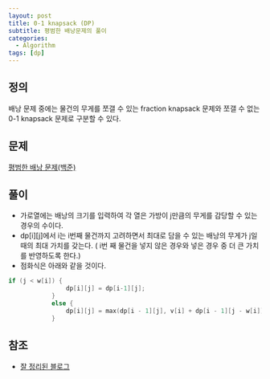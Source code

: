 ```yaml
---
layout: post
title: 0-1 knapsack (DP)
subtitle: 평범한 배낭문제의 풀이
categories: 
  - Algorithm
tags: [dp]
---
```


## 정의
배낭 문제 중에는 물건의 무게를 쪼갤 수 있는 fraction knapsack 문제와 쪼갤 수 없는 0-1 knapsack 문제로 구분할 수 있다.

## 문제
[평범한 배낭 문제(백준)](https://www.acmicpc.net/problem/12865)

## 풀이

- 가로열에는 배낭의 크기를 입력하여 각 열은 가방이 j만큼의 무게를 감당할 수 있는 경우의 수이다.
- dp[i][j]에서 i는 i번째 물건까지 고려하면서 최대로 담을 수 있는 배낭의 무게가 j일때의 최대 가치를 갖는다. ( i번 째 물건을 넣지 않은 경우와 넣은 경우 중 더 큰 가치를 반영하도록 한다.)
- 점화식은 아래와 같을 것이다.

```cpp
if (j < w[i]) {
				dp[i][j] = dp[i-1][j];
			}
			else {
				dp[i][j] = max(dp[i - 1][j], v[i] + dp[i - 1][j - w[i]]);
			}
```

## 참조
- [잘 정리된 블로그](https://im-gonna.tistory.com/114)
